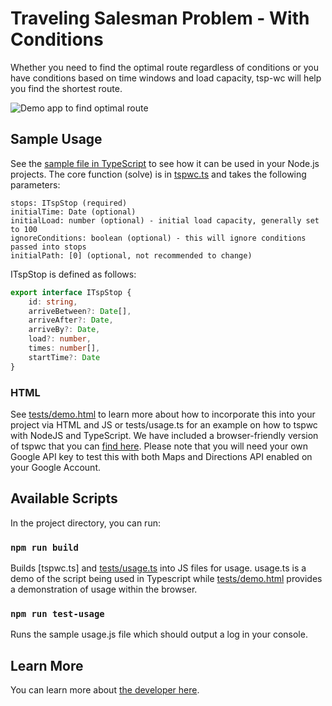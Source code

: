 # Traveling Salesman Problem - With Conditions
Whether you need to find the optimal route regardless of conditions or you have conditions based on time windows and load capacity, tsp-wc will help you find the shortest route.

![Demo app to find optimal route](https://i.imgur.com/MERDjKu.jpg)

## Sample Usage
See the [sample file in TypeScript](tests/usage.ts) to see how it can be used in your Node.js projects. The core function (solve) is in [tspwc.ts](tspwc.ts) and takes the following parameters:

```
stops: ITspStop (required)
initialTime: Date (optional)
initialLoad: number (optional) - initial load capacity, generally set to 100
ignoreConditions: boolean (optional) - this will ignore conditions passed into stops
initialPath: [0] (optional, not recommended to change)
```

ITspStop is defined as follows:
```typescript
export interface ITspStop {
    id: string,
    arriveBetween?: Date[],
    arriveAfter?: Date,
    arriveBy?: Date,
    load?: number,
    times: number[],
    startTime?: Date
}
```

### HTML
See [tests/demo.html](tests/demo.html) to learn more about how to incorporate this into your project via HTML and JS or tests/usage.ts for an example on how to tspwc with NodeJS and TypeScript. We have included a browser-friendly version of tspwc that you can [find here](tspwc-browser.js). Please note that you will need your own Google API key to test this with both Maps and Directions API enabled on your Google Account.

## Available Scripts 

In the project directory, you can run:

### `npm run build`

Builds [tspwc.ts] and [tests/usage.ts](tests/usage.ts) into JS files for usage. usage.ts is a demo of the script being used in Typescript while [tests/demo.html](tests/demo.html) provides a demonstration of usage within the browser.

### `npm run test-usage`

Runs the sample usage.js file which should output a log in your console.

## Learn More

You can learn more about [the developer here](https://www.linkedin.com/in/daniel-moxon/).